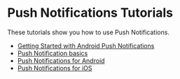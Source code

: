 # Push Notifications Tutorials

These tutorials show you how to use Push Notifications.

- [Getting Started with Android Push Notifications](getting-started-android-studio-push-notifications.md)
- [Push Notification basics](push-notification-basics.md)
- [Push Notifications for Android](push-notifications-for-android.md)
- [Push Notifications for iOS](push-notifications-for-ios.md)